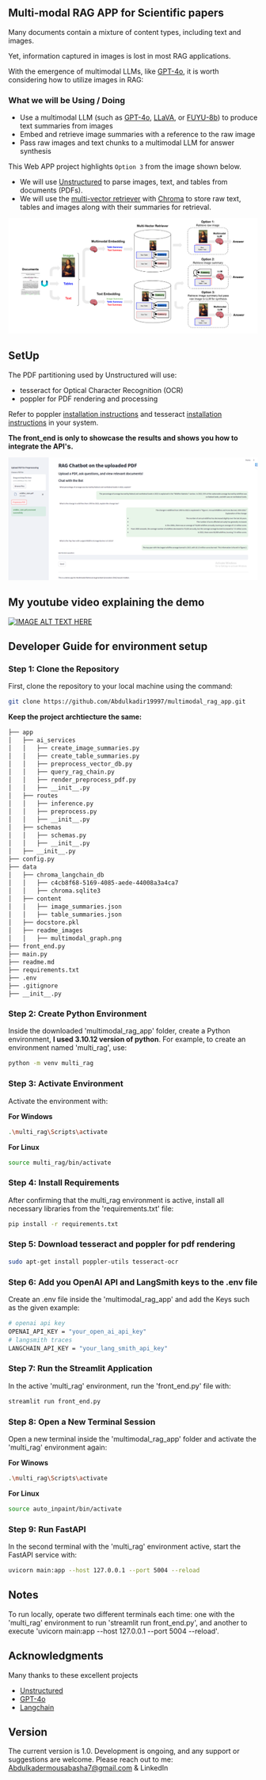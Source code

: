 ## Multi-modal RAG APP for Scientific papers

Many documents contain a mixture of content types, including text and images.

Yet, information captured in images is lost in most RAG applications.

With the emergence of multimodal LLMs, like [GPT-4o](https://openai.com/research/gpt-4o-system-card), it is worth considering how to utilize images in RAG:


### What we will be Using / Doing

* Use a multimodal LLM (such as [GPT-4o](https://openai.com/research/gpt-4o-system-card), [LLaVA](https://llava.hliu.cc/), or [FUYU-8b](https://www.adept.ai/blog/fuyu-8b)) to produce text summaries from images
* Embed and retrieve image summaries with a reference to the raw image
* Pass raw images and text chunks to a multimodal LLM for answer synthesis   

This Web APP project highlights `Option 3` from the image shown below.

* We will use [Unstructured](https://unstructured.io/) to parse images, text, and tables from documents (PDFs).
* We will use the [multi-vector retriever](https://python.langchain.com/docs/modules/data_connection/retrievers/multi_vector) with [Chroma](https://www.trychroma.com/) to store raw text, tables and images along with their summaries for retrieval.

![multimodal graph](data/readme_images/multimodal_graph.png)


## SetUp
The PDF partitioning used by Unstructured will use:

- tesseract for Optical Character Recognition (OCR)
- poppler for PDF rendering and processing

Refer to poppler [installation instructions](https://pdf2image.readthedocs.io/en/latest/installation.html) and tesseract [installation instructions](https://tesseract-ocr.github.io/tessdoc/Installation.html) in your system.



**The front_end is only to showcase the results and shows you how to integrate the API's.**

![app_demo](data/readme_images/app_demo.png)

## My youtube video explaining the demo
[![IMAGE ALT TEXT HERE](https://img.youtube.com/vi/dxAKop38BIM&t=1s/0.jpg)](https://www.youtube.com/watch?v=dxAKop38BIM&t=1s)

## Developer Guide for environment setup

### Step 1: Clone the Repository

First, clone the repository to your local machine using the command:

```bash
git clone https://github.com/Abdulkadir19997/multimodal_rag_app.git
```

**Keep the project archtiecture the same:**
```
├── app
│   ├── ai_services
│   │   ├── create_image_summaries.py
│   │   ├── create_table_summaries.py
│   │   ├── preprocess_vector_db.py
│   │   ├── query_rag_chain.py
│   │   ├── render_preprocess_pdf.py
│   │   ├── __init__.py
│   ├── routes
│   │   ├── inference.py
│   │   ├── preprocess.py
│   │   ├── __init__.py
│   ├── schemas
│   │   ├── schemas.py
│   │   ├── __init__.py
│   ├── __init__.py
├── config.py
├── data
│   ├── chroma_langchain_db
│   │   ├── c4cb8f68-5169-4085-aede-44008a3a4ca7
│   │   ├── chroma.sqlite3
│   ├── content
│   │   ├── image_summaries.json
│   │   ├── table_summaries.json
│   ├── docstore.pkl
│   ├── readme_images
│   │   ├── multimodal_graph.png
├── front_end.py
├── main.py
├── readme.md
├── requirements.txt
├── .env
├── .gitignore
├── __init__.py
```

### Step 2: Create Python Environment

Inside the downloaded 'multimodal_rag_app' folder, create a Python environment, **I used 3.10.12 version of python**. For example, to create an environment named 'multi_rag', use:

```bash
python -m venv multi_rag
```

### Step 3: Activate Environment

Activate the environment with:

**For Windows**
```bash
.\multi_rag\Scripts\activate
```

**For Linux**
```bash
source multi_rag/bin/activate
```

### Step 4: Install Requirements

After confirming that the multi_rag environment is active, install all necessary libraries from the 'requirements.txt' file:

```bash
pip install -r requirements.txt
```

### Step 5: Download tesseract and poppler for pdf rendering

```bash
sudo apt-get install poppler-utils tesseract-ocr
```


### Step 6: Add you OpenAI API and LangSmith keys to the .env file

Create an .env file inside the 'multimodal_rag_app' and add the Keys such as the given example:
```bash
# openai api key
OPENAI_API_KEY = "your_open_ai_api_key"
# langsmith traces
LANGCHAIN_API_KEY = "your_lang_smith_api_key"
```


### Step 7: Run the Streamlit Application

In the active 'multi_rag' environment, run the 'front_end.py' file with:

```bash
streamlit run front_end.py
```

### Step 8: Open a New Terminal Session

Open a new terminal inside the 'multimodal_rag_app' folder and activate the 'multi_rag' environment again:

**For Winows**
```bash
.\multi_rag\Scripts\activate
```

**For Linux**
```bash
source auto_inpaint/bin/activate
```

### Step 9: Run FastAPI

In the second terminal with the 'multi_rag' environment active, start the FastAPI service with:

```bash
uvicorn main:app --host 127.0.0.1 --port 5004 --reload
```


## Notes
To run locally, operate two different terminals each time: one with the 'multi_rag' environment to run 'streamlit run front_end.py', and another to execute 'uvicorn main:app --host 127.0.0.1 --port 5004 --reload'.

## Acknowledgments
Many thanks to these excellent projects
* [Unstructured](https://unstructured.io/)
* [GPT-4o](https://openai.com/research/gpt-4o-system-card)
* [Langchain](https://python.langchain.com/docs/introduction/)

## Version
The current version is 1.0. Development is ongoing, and any support or suggestions are welcome. Please reach out to me:
Abdulkadermousabasha7@gmail.com & LinkedIn